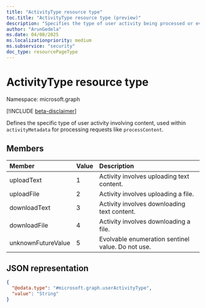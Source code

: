```yaml
---
title: "ActivityType resource type"
toc.title: "ActivityType resource type (preview)"
description: "Specifies the type of user activity being processed or evaluated."
author: "ArunGedela"
ms.date: 04/08/2025
ms.localizationpriority: medium
ms.subservice: "security"
doc_type: resourcePageType
---
```


# ActivityType resource type

Namespace: microsoft.graph

[!INCLUDE [beta-disclaimer](../../includes/beta-disclaimer.md)]

Defines the specific type of user activity involving content, used within `activityMetadata` for processing requests like `processContent`.

## Members

|Member|Value|Description|
|:---|:---|:---|
|uploadText|1|Activity involves uploading text content.|
|uploadFile|2|Activity involves uploading a file.|
|downloadText|3|Activity involves downloading text content.|
|downloadFile|4|Activity involves downloading a file.|
|unknownFutureValue|5|Evolvable enumeration sentinel value. Do not use.|

## JSON representation

<!-- {
  "blockType": "resource",
  "@odata.type": "microsoft.graph.userActivityType"
}
-->
``` json
{
  "@odata.type": "#microsoft.graph.userActivityType",
  "value": "String"
}
```
